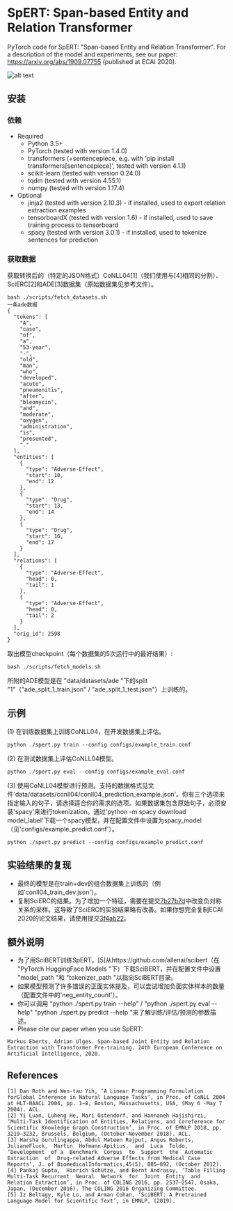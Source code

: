 # SpERT: Span-based Entity and Relation Transformer
PyTorch code for SpERT: "Span-based Entity and Relation Transformer". For a description of the model and experiments, see our paper: https://arxiv.org/abs/1909.07755 (published at ECAI 2020).

![alt text](http://deepca.cs.hs-rm.de/img/deepca/spert.png)

## 安装
### 依赖
- Required
  - Python 3.5+
  - PyTorch (tested with version 1.4.0)
  - transformers (+sentencepiece, e.g. with 'pip install transformers[sentencepiece]', tested with version 4.1.1)
  - scikit-learn (tested with version 0.24.0)
  - tqdm (tested with version 4.55.1)
  - numpy (tested with version 1.17.4)
- Optional
  - jinja2 (tested with version 2.10.3) - if installed, used to export relation extraction examples
  - tensorboardX (tested with version 1.6) - if installed, used to save training process to tensorboard
  - spacy (tested with version 3.0.1) - if installed, used to tokenize sentences for prediction

### 获取数据
获取转换后的（特定的JSON格式）CoNLL04\[1\]（我们使用与\[4\]相同的分割）、SciERC\[2\]和ADE\[3\]数据集（原始数据集见参考文件）。
```
bash ./scripts/fetch_datasets.sh
一条ade数据
{
  "tokens": [
    "A",
    "case",
    "of",
    "a",
    "53-year",
    "-",
    "old",
    "man",
    "who",
    "developed",
    "acute",
    "pneumonitis",
    "after",
    "bleomycin",
    "and",
    "moderate",
    "oxygen",
    "administration",
    "is",
    "presented",
    "."
  ],
  "entities": [
    {
      "type": "Adverse-Effect",
      "start": 10,
      "end": 12
    },
    {
      "type": "Drug",
      "start": 13,
      "end": 14
    },
    {
      "type": "Drug",
      "start": 16,
      "end": 17
    }
  ],
  "relations": [
    {
      "type": "Adverse-Effect",
      "head": 0,
      "tail": 1
    },
    {
      "type": "Adverse-Effect",
      "head": 0,
      "tail": 2
    }
  ],
  "orig_id": 2598
}
```

取出模型checkpoint（每个数据集的5次运行中的最好结果）:
```
bash ./scripts/fetch_models.sh
```
所附的ADE模型是在 "data/datasets/ade "下的split "1"（"ade_split_1_train.json" / "ade_split_1_test.json"）上训练的。

## 示例
(1) 在训练数据集上训练CoNLL04，在开发数据集上评估。
```
python ./spert.py train --config configs/example_train.conf
```

(2) 在测试数据集上评估CoNLL04模型。
```
python ./spert.py eval --config configs/example_eval.conf
```

(3) 使用CoNLL04模型进行预测。支持的数据格式见文件'data/datasets/conll04/conll04_prediction_example.json'。你有三个选项来指定输入的句子，请选择适合你的需求的选项。如果数据集包含原始句子，必须安装'spacy'来进行tokenization。通过'python -m spacy download model_label'下载一个spacy模型，并在配置文件中设置为spacy_model（见'configs/example_predict.conf'）。
```
python ./spert.py predict --config configs/example_predict.conf
```
## 实验结果的复现
- 最终的模型是在train+dev的组合数据集上训练的（例如'conll04_train_dev.json'）。
- 复制SciERC的结果。为了增加一个特征，需要在提交[7b27b7d](https://github.com/lavis-nlp/spert/commit/7b27b7d258d0b4bb44103b9d0f9e19f2ce08611f)中改变负对称关系的采样。这导致了SciERC的实验结果略有改善。如果你想完全复制ECAI 2020的论文结果，请使用提交[3f4ab22](https://github.com/lavis-nlp/spert/commit/3f4ab22857f9ca0d96b582084a2a0ceb3e9826f9)。


## 额外说明
- 为了用SciBERT训练SpERT，[5\]从https://github.com/allenai/scibert（在 "PyTorch HuggingFace Models "下）下载SciBERT，并在配置文件中设置 "model_path "和 "tokenizer_path "以指向SciBERT目录。
- 如果模型预测了许多错误的正面实体提及，可以尝试增加负面实体样本的数量（配置文件中的'neg_entity_count'）。
- 你可以调用 "python ./spert.py train --help" / "python ./spert.py eval --help" "python ./spert.py predict --help "来了解训练/评估/预测的参数描述。
- Please cite our paper when you use SpERT: <br/>
```
Markus Eberts, Adrian Ulges. Span-based Joint Entity and Relation Extraction with Transformer Pre-training. 24th European Conference on Artificial Intelligence, 2020.
```

## References
```
[1] Dan Roth and Wen-tau Yih, ‘A Linear Programming Formulation forGlobal Inference in Natural Language Tasks’, in Proc. of CoNLL 2004 at HLT-NAACL 2004, pp. 1–8, Boston, Massachusetts, USA, (May 6 -May 7 2004). ACL.
[2] Yi Luan, Luheng He, Mari Ostendorf, and Hannaneh Hajishirzi, ‘Multi-Task Identification of Entities, Relations, and Coreference for Scientific Knowledge Graph Construction’, in Proc. of EMNLP 2018, pp. 3219–3232, Brussels, Belgium, (October-November 2018). ACL.
[3] Harsha Gurulingappa, Abdul Mateen Rajput, Angus Roberts, JulianeFluck,  Martin  Hofmann-Apitius,  and  Luca  Toldo,  ‘Development  of a  Benchmark  Corpus  to  Support  the  Automatic  Extraction  of  Drug-related Adverse Effects from Medical Case Reports’, J. of BiomedicalInformatics,45(5), 885–892, (October 2012).
[4] Pankaj Gupta,  Hinrich Schütze, and Bernt Andrassy, ‘Table Filling Multi-Task Recurrent  Neural  Network  for  Joint  Entity  and  Relation Extraction’, in Proc. of COLING 2016, pp. 2537–2547, Osaka, Japan, (December 2016). The COLING 2016 Organizing Committee.
[5] Iz Beltagy, Kyle Lo, and Arman Cohan, ‘SciBERT: A Pretrained Language Model for Scientific Text’, in EMNLP, (2019).
```
